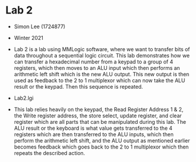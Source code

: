 # Lab 2


- Simon Lee (1724877)

- Winter 2021

- Lab 2 is a lab using MMLogic software, where we want to transfer bits of data throughout a sequential logic circuit. This lab demonstrates how we can transfer a hexadecimal number from a keypad to a group of 4 registers, which then moves to an ALU input which then performs an arithmetic left shift which is the new ALU output. This new output is then used as feedback to the 2 to 1 multiplexor which can now take the ALU result or the keypad. Then this sequence is repeated.

- Lab2.lgi

- This lab relies heavily on the keypad, the Read Register Address 1 & 2, the Write register address, the store select, update register, and clear register which are all parts that can be manipulated during this lab. The ALU result or the keyboard is what value gets transferred to the 4 registers which are then transferred to the ALU inputs, which then perform the arithmetic left shift, and the ALU output as mentioned earlier becomes feedback which goes back to the 2 to 1 multiplexor which then repeats the described action.
